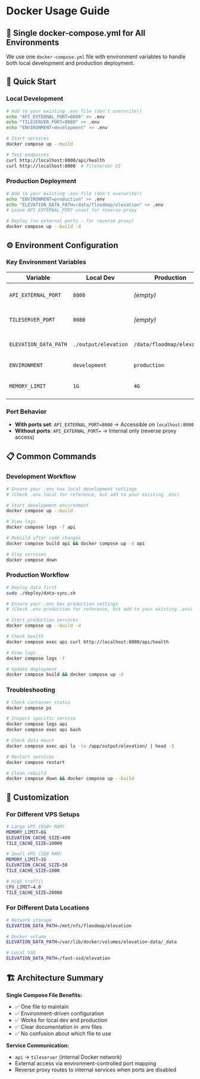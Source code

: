 # Docker Usage Guide

## 🐳 **Single docker-compose.yml for All Environments**

We use one `docker-compose.yml` file with environment variables to handle both local development and production deployment.

## 🚀 **Quick Start**

### **Local Development**
```bash
# Add to your existing .env file (don't overwrite!)
echo "API_EXTERNAL_PORT=8000" >> .env
echo "TILESERVER_PORT=8080" >> .env
echo "ENVIRONMENT=development" >> .env

# Start services
docker compose up --build

# Test endpoints
curl http://localhost:8000/api/health
curl http://localhost:8080  # Tileserver UI
```

### **Production Deployment**
```bash
# Add to your existing .env file (don't overwrite!)
echo "ENVIRONMENT=production" >> .env
echo "ELEVATION_DATA_PATH=/data/floodmap/elevation" >> .env
# Leave API_EXTERNAL_PORT unset for reverse proxy

# Deploy (no external ports - for reverse proxy)
docker compose up --build -d
```

## ⚙️ **Environment Configuration**

### **Key Environment Variables**

| Variable | Local Dev | Production | Purpose |
|----------|-----------|------------|---------|
| `API_EXTERNAL_PORT` | `8000` | *(empty)* | Expose API port externally |
| `TILESERVER_PORT` | `8080` | *(empty)* | Expose tileserver port |
| `ELEVATION_DATA_PATH` | `./output/elevation` | `/data/floodmap/elevation` | Elevation data location |
| `ENVIRONMENT` | `development` | `production` | Runtime environment |
| `MEMORY_LIMIT` | `1G` | `4G` | Container memory limit |

### **Port Behavior**
- **With ports set**: `API_EXTERNAL_PORT=8000` → Accessible on `localhost:8000`
- **Without ports**: `API_EXTERNAL_PORT=` → Internal only (reverse proxy access)

## 📋 **Common Commands**

### **Development Workflow**
```bash
# Ensure your .env has local development settings
# (Check .env.local for reference, but add to your existing .env)

# Start development environment
docker compose up --build

# View logs
docker compose logs -f api

# Rebuild after code changes
docker compose build api && docker compose up -d api

# Stop services
docker compose down
```

### **Production Workflow**
```bash
# Deploy data first
sudo ./deploy/data-sync.sh

# Ensure your .env has production settings
# (Check .env.production for reference, but add to your existing .env)

# Start production services
docker compose up --build -d

# Check health
docker compose exec api curl http://localhost:8000/api/health

# View logs
docker compose logs -f

# Update deployment
docker compose build && docker compose up -d
```

### **Troubleshooting**
```bash
# Check container status
docker compose ps

# Inspect specific service
docker compose logs api
docker compose exec api bash

# Check data mount
docker compose exec api ls -la /app/output/elevation/ | head -5

# Restart services
docker compose restart

# Clean rebuild
docker compose down && docker compose up --build
```

## 🔧 **Customization**

### **For Different VPS Setups**
```bash
# Large VPS (8GB+ RAM)
MEMORY_LIMIT=6G
ELEVATION_CACHE_SIZE=400
TILE_CACHE_SIZE=10000

# Small VPS (2GB RAM)
MEMORY_LIMIT=1G
ELEVATION_CACHE_SIZE=50
TILE_CACHE_SIZE=1000

# High traffic
CPU_LIMIT=4.0
TILE_CACHE_SIZE=20000
```

### **For Different Data Locations**
```bash
# Network storage
ELEVATION_DATA_PATH=/mnt/nfs/floodmap/elevation

# Docker volume
ELEVATION_DATA_PATH=/var/lib/docker/volumes/elevation-data/_data

# Local SSD
ELEVATION_DATA_PATH=/fast-ssd/elevation
```

## 🏗️ **Architecture Summary**

**Single Compose File Benefits:**
- ✅ One file to maintain
- ✅ Environment-driven configuration
- ✅ Works for local dev and production
- ✅ Clear documentation in .env files
- ✅ No confusion about which file to use

**Service Communication:**
- `api` → `tileserver` (internal Docker network)
- External access via environment-controlled port mapping
- Reverse proxy routes to internal services when ports are disabled
